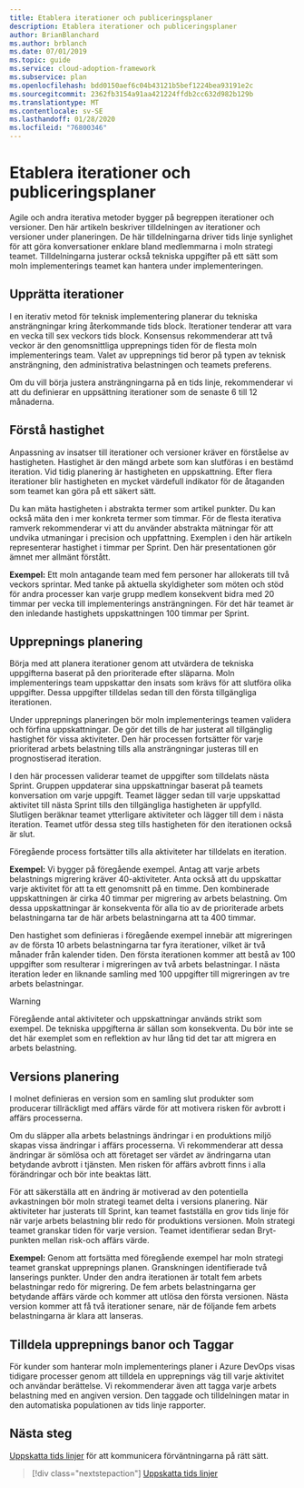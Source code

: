 ```yaml
---
title: Etablera iterationer och publiceringsplaner
description: Etablera iterationer och publiceringsplaner
author: BrianBlanchard
ms.author: brblanch
ms.date: 07/01/2019
ms.topic: guide
ms.service: cloud-adoption-framework
ms.subservice: plan
ms.openlocfilehash: bdd0150aef6c04b43121b5bef1224bea93191e2c
ms.sourcegitcommit: 2362fb3154a91aa421224ffdb2cc632d982b129b
ms.translationtype: MT
ms.contentlocale: sv-SE
ms.lasthandoff: 01/28/2020
ms.locfileid: "76800346"
---
```

# <a name="establish-iterations-and-release-plans"></a>Etablera iterationer och publiceringsplaner

Agile och andra iterativa metoder bygger på begreppen iterationer och versioner. Den här artikeln beskriver tilldelningen av iterationer och versioner under planeringen. De här tilldelningarna driver tids linje synlighet för att göra konversationer enklare bland medlemmarna i moln strategi teamet. Tilldelningarna justerar också tekniska uppgifter på ett sätt som moln implementerings teamet kan hantera under implementeringen.

## <a name="establish-iterations"></a>Upprätta iterationer

I en iterativ metod för teknisk implementering planerar du tekniska ansträngningar kring återkommande tids block. Iterationer tenderar att vara en vecka till sex veckors tids block. Konsensus rekommenderar att två veckor är den genomsnittliga upprepnings tiden för de flesta moln implementerings team. Valet av upprepnings tid beror på typen av teknisk ansträngning, den administrativa belastningen och teamets preferens.

Om du vill börja justera ansträngningarna på en tids linje, rekommenderar vi att du definierar en uppsättning iterationer som de senaste 6 till 12 månaderna.

## <a name="understand-velocity"></a>Förstå hastighet

Anpassning av insatser till iterationer och versioner kräver en förståelse av hastigheten. Hastighet är den mängd arbete som kan slutföras i en bestämd iteration. Vid tidig planering är hastigheten en uppskattning. Efter flera iterationer blir hastigheten en mycket värdefull indikator för de åtaganden som teamet kan göra på ett säkert sätt.

Du kan mäta hastigheten i abstrakta termer som artikel punkter. Du kan också mäta den i mer konkreta termer som timmar. För de flesta iterativa ramverk rekommenderar vi att du använder abstrakta mätningar för att undvika utmaningar i precision och uppfattning. Exemplen i den här artikeln representerar hastighet i timmar per Sprint. Den här presentationen gör ämnet mer allmänt förstått.

**Exempel:** Ett moln antagande team med fem personer har allokerats till två veckors sprintar. Med tanke på aktuella skyldigheter som möten och stöd för andra processer kan varje grupp medlem konsekvent bidra med 20 timmar per vecka till implementerings ansträngningen. För det här teamet är den inledande hastighets uppskattningen 100 timmar per Sprint.

## <a name="iteration-planning"></a>Upprepnings planering

Börja med att planera iterationer genom att utvärdera de tekniska uppgifterna baserat på den prioriterade efter släparna. Moln implementerings team uppskattar den insats som krävs för att slutföra olika uppgifter. Dessa uppgifter tilldelas sedan till den första tillgängliga iterationen.

Under upprepnings planeringen bör moln implementerings teamen validera och förfina uppskattningar. De gör det tills de har justerat all tillgänglig hastighet för vissa aktiviteter. Den här processen fortsätter för varje prioriterad arbets belastning tills alla ansträngningar justeras till en prognostiserad iteration.

I den här processen validerar teamet de uppgifter som tilldelats nästa Sprint. Gruppen uppdaterar sina uppskattningar baserat på teamets konversation om varje uppgift. Teamet lägger sedan till varje uppskattad aktivitet till nästa Sprint tills den tillgängliga hastigheten är uppfylld. Slutligen beräknar teamet ytterligare aktiviteter och lägger till dem i nästa iteration. Teamet utför dessa steg tills hastigheten för den iterationen också är slut.

Föregående process fortsätter tills alla aktiviteter har tilldelats en iteration.

**Exempel:** Vi bygger på föregående exempel. Antag att varje arbets belastnings migrering kräver 40-aktiviteter. Anta också att du uppskattar varje aktivitet för att ta ett genomsnitt på en timme. Den kombinerade uppskattningen är cirka 40 timmar per migrering av arbets belastning. Om dessa uppskattningar är konsekventa för alla tio av de prioriterade arbets belastningarna tar de här arbets belastningarna att ta 400 timmar.

Den hastighet som definieras i föregående exempel innebär att migreringen av de första 10 arbets belastningarna tar fyra iterationer, vilket är två månader från kalender tiden. Den första iterationen kommer att bestå av 100 uppgifter som resulterar i migreringen av två arbets belastningar. I nästa iteration leder en liknande samling med 100 uppgifter till migreringen av tre arbets belastningar.

> [!WARNING]
> Föregående antal aktiviteter och uppskattningar används strikt som exempel. De tekniska uppgifterna är sällan som konsekventa. Du bör inte se det här exemplet som en reflektion av hur lång tid det tar att migrera en arbets belastning.

## <a name="release-planning"></a>Versions planering

I molnet definieras en version som en samling slut produkter som producerar tillräckligt med affärs värde för att motivera risken för avbrott i affärs processerna.

Om du släpper alla arbets belastnings ändringar i en produktions miljö skapas vissa ändringar i affärs processerna. Vi rekommenderar att dessa ändringar är sömlösa och att företaget ser värdet av ändringarna utan betydande avbrott i tjänsten. Men risken för affärs avbrott finns i alla förändringar och bör inte beaktas lätt.

För att säkerställa att en ändring är motiverad av den potentiella avkastningen bör moln strategi teamet delta i versions planering. När aktiviteter har justerats till Sprint, kan teamet fastställa en grov tids linje för när varje arbets belastning blir redo för produktions versionen. Moln strategi teamet granskar tiden för varje version. Teamet identifierar sedan Bryt-punkten mellan risk-och affärs värde.

**Exempel:** Genom att fortsätta med föregående exempel har moln strategi teamet granskat upprepnings planen. Granskningen identifierade två lanserings punkter. Under den andra iterationen är totalt fem arbets belastningar redo för migrering. De fem arbets belastningarna ger betydande affärs värde och kommer att utlösa den första versionen. Nästa version kommer att få två iterationer senare, när de följande fem arbets belastningarna är klara att lanseras.

## <a name="assign-iteration-paths-and-tags"></a>Tilldela upprepnings banor och Taggar

För kunder som hanterar moln implementerings planer i Azure DevOps visas tidigare processer genom att tilldela en upprepnings väg till varje aktivitet och användar berättelse. Vi rekommenderar även att tagga varje arbets belastning med en angiven version. Den taggade och tilldelningen matar in den automatiska populationen av tids linje rapporter.

## <a name="next-steps"></a>Nästa steg

[Uppskatta tids linjer](./timelines.md) för att kommunicera förväntningarna på rätt sätt.

> [!div class="nextstepaction"]
> [Uppskatta tids linjer](./timelines.md)
